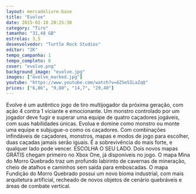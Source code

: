 ```yaml
---
layout: mercadolivre-base
title: "Evolve"
date: 2015-02-10 20:25:30
category: "Tiro"
tamanho: "31,48 GB"
estrelas: 3,5
desenvolvedor: "Turtle Rock Studios"
editor: "2K"
tempo_campanha: 1
tempo_completo: 0
cover: "evolve.png"
background_image: "evolve.jpg"
images: ["evolve_marked.jpg"]
youtube: "https://www.youtube.com/watch?v=6ZSe5ILaZqQ"
prices: ["6,86", "9,80", "14,7", "29,40"]
---
```


Evolve é um autêntico jogo de tiro multijogador da próxima geração, com ação 4 contra 1 viciante e emocionante. Um monstro controlado por um jogador deve fugir e superar uma equipe de quatro caçadores jogáveis, com suas habilidades únicas. Evolua e domine como monstro ou monte uma equipe e subjugue-o como os caçadores. Com combinações infindáveis de caçadores, monstros, mapas e modos de jogo para escolher, duas caçadas jamais serão iguais. É a sobrevivência do mais forte, e qualquer lado pode vencer. ESCOLHA O SEU LADO. Dois novos mapas GRÁTIS chegam primeiro no Xbox One, já disponíveis no jogo. O mapa Mina do Morro Quebrado traz um profundo labirinto de cavernas de mineração, cheio de atalhos e caminhos sem saída para emboscadas. O mapa Fundição do Morro Quebrado possui um novo bioma industrial, com mais arquitetura artificial, recheado de novos objetos de cenário quebráveis e áreas de combate vertical.
